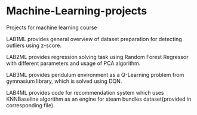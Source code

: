 # Machine-Learning-projects
Projects for machine learning course


LAB1ML provides general overview of dataset preparation for detecting outliers using z-score.

LAB2ML provides regression solving task using Random Forest Regressor with different parameters and usage of PCA algorithm.

LAB3ML provides pendulum environment as a Q-Learning problem from gymnasium library, which is solved using DQN.

LAB4ML provides code for recommendation system which uses KNNBaseline algorithm as an engine for steam bundles dataset(provided in corresponding file).
